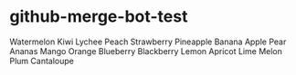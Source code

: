 # github-merge-bot-test

Watermelon
Kiwi
Lychee
Peach
Strawberry
Pineapple
Banana
Apple
Pear
Ananas
Mango
Orange
Blueberry
Blackberry
Lemon
Apricot
Lime
Melon
Plum
Cantaloupe
